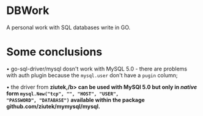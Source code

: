 # DBWork
A personal work with SQL databases write in GO.

# Some conclusions
• go-sql-driver/mysql dosn't work with MySQL 5.0 - there are problems with auth plugin because the <code>mysql.user</code> don't have a <code>pugin</code> column;

• the driver from <b>ziutek,/b> can be used with MySQl 5.0 but only in <i>native</i> form <code>mysql.New("tcp", "", "HOST", "USER", "PASSWORD", "DATABASE")</code> available within the package github.com/ziutek/mymysql/mysql.
